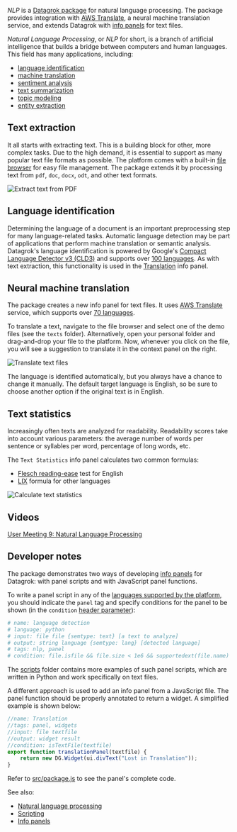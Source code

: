*NLP* is a [Datagrok package](https://datagrok.ai/help/develop/develop#packages) for natural language processing. The package provides integration with [AWS Translate](https://aws.amazon.com/translate/), a neural machine translation service, and extends Datagrok with [info panels](https://datagrok.ai/help/discover/info-panels) for text files.

*Natural Language Processing*, or *NLP* for short, is a branch of artificial intelligence that builds a bridge between computers and human languages. This field has many applications, including:

  * [language identification](https://en.wikipedia.org/wiki/Language_identification)
  * [machine translation](https://en.wikipedia.org/wiki/Machine_translation)
  * [sentiment analysis](https://en.wikipedia.org/wiki/Sentiment_analysis)
  * [text summarization](https://en.wikipedia.org/wiki/Automatic_summarization)
  * [topic modeling](https://en.wikipedia.org/wiki/Topic_model)
  * [entity extraction](https://en.wikipedia.org/wiki/Named-entity_recognition)

## Text extraction

It all starts with extracting text. This is a building block for other, more
complex tasks. Due to the high demand, it is essential to support as many
popular text file formats as possible. The platform comes with a built-in
[file browser](https://datagrok.ai/help/access/file-browser-and-file-shares)
for easy file management. The package extends it by processing text from
`pdf`, `doc`, `docx`, `odt`, and other text formats.

![Extract text from PDF](./gif/nlp-text-extraction.gif)

## Language identification

Determining the language of a document is an important preprocessing step for
many language-related tasks. Automatic language detection may be part of
applications that perform machine translation or semantic analysis. Datagrok's
language identification is powered by Google's [Compact Language Detector v3 (CLD3)](https://github.com/google/cld3) and supports over [100 languages](https://github.com/google/cld3#supported-languages).
As with text extraction, this functionality is used in the [Translation](#neural-machine-translation) info panel.

## Neural machine translation

The package creates a new info panel for text files. It uses [AWS Translate](https://aws.amazon.com/translate/) service, which supports over [70 languages](https://docs.aws.amazon.com/translate/latest/dg/what-is.html#what-is-languages).

To translate a text, navigate to the file browser and select one of the demo files (see the `texts` folder). Alternatively, open your personal folder and drag-and-drop your file to the platform. Now, whenever you click
on the file, you will see a suggestion to translate it in the context panel on the right.

![Translate text files](./gif/nlp-machine-translation.gif)

The language is identified automatically, but you always have a chance to change it manually.
The default target language is English, so be sure to choose another option if the original text is in English.

## Text statistics

Increasingly often texts are analyzed for readability. Readability scores take
into account various parameters: the average number of words per sentence or
syllables per word, percentage of long words, etc.

The `Text Statistics` info panel calculates two common formulas:
  * [Flesch reading-ease](https://en.wikipedia.org/wiki/Flesch%E2%80%93Kincaid_readability_tests) test for English
  * [LIX](https://en.wikipedia.org/wiki/Lix_(readability_test)) formula for other languages

![Calculate text statistics](./gif/nlp-text-statistics.gif)

## Videos

[User Meeting 9: Natural Language Processing](https://www.youtube.com/watch?v=GM3XixUFFUs&t=94s)

## Developer notes

The package demonstrates two ways of developing [info panels](https://datagrok.ai/help/discover/info-panels) for Datagrok: with panel scripts and with JavaScript panel functions.

To write a panel script in any of the [languages supported by the platform](https://datagrok.ai/help/compute/scripting#supported-languages), you should indicate the `panel` tag and specify conditions for the panel to be shown (in the `condition` [header parameter](https://datagrok.ai/help/compute/scripting#header-parameters)):

```python
# name: language detection
# language: python
# input: file file {semtype: text} [a text to analyze]
# output: string language {semtype: lang} [detected language]
# tags: nlp, panel
# condition: file.isfile && file.size < 1e6 && supportedext(file.name)
```

The [scripts](https://github.com/datagrok-ai/public/tree/master/packages/NLP/scripts) folder contains more examples of such panel scripts, which are written in Python and work specifically on text files.

A different approach is used to add an info panel from a JavaScript file. The panel function should be properly annotated to return a widget. A simplified example is shown below:

```javascript
//name: Translation
//tags: panel, widgets
//input: file textfile
//output: widget result
//condition: isTextFile(textfile)
export function translationPanel(textfile) {
    return new DG.Widget(ui.divText("Lost in Translation"));
}
```

Refer to [src/package.js](https://github.com/datagrok-ai/public/blob/master/packages/NLP/src/package.js) to see the panel's complete code.

See also:

  * [Natural language processing](https://en.wikipedia.org/wiki/Natural_language_processing)
  * [Scripting](https://datagrok.ai/help/compute/scripting)
  * [Info panels](https://datagrok.ai/help/discover/info-panels)

